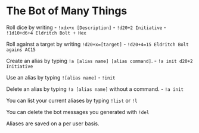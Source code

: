 # The Bot of Many Things
Roll dice by writing 
    - `!xdx+x [Description]`
    - `!d20+2 Initiative`
    - `!1d10+d6+4 Eldritch Bolt + Hex`

Roll against a target by writing `!d20+x=[target]`
    - `!d20+4=15 Eldritch Bolt agains AC15`

Create an alias by typing `!a [alias name] [alias command]`.
    - `!a init d20+2 Initiative`

Use an alias by typing `![alias name]`
    - `!init`

Delete an alias by typing `!a [alias name]` without a command.
    - `!a init`

You can list your current aliases by typing `!list` or `!l`

You can delete the bot messages you generated with `!del`

Aliases are saved on a per user basis.
